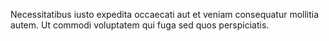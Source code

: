 Necessitatibus iusto expedita occaecati aut et veniam consequatur mollitia autem.
Ut commodi voluptatem qui fuga sed quos perspiciatis.